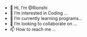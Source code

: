 - 👋 Hi, I’m @Rionshi
- 👀 I’m interested in Coding ...
- 🌱 I’m currently learning programs...
- 💞️ I’m looking to collaborate on ...
- 📫 How to reach me ...

<!---
Rionshi/Rionshi is a ✨ special ✨ repository because its `README.md` (this file) appears on your GitHub profile.
You can click the Preview link to take a look at your changes.
--->
